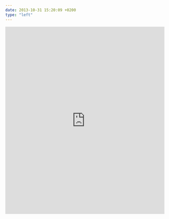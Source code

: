 ```yaml
---
date: 2013-10-31 15:20:09 +0200
type: "left"
---
```

<iframe src="https://www.facebook.com/plugins/post.php?href=https%3A%2F%2Fwww.facebook.com%2Fphoto.php%3Ffbid%3D10151845142814865%26set%3Da.10150382045299865.355740.580174864%26type%3D3&width=500" width="500" height="587" style="border:none;overflow:hidden" scrolling="no" frameborder="0" allowTransparency="true"></iframe>
